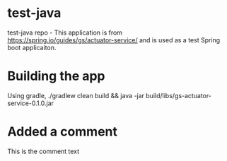 # test-java
test-java repo - This application is from https://spring.io/guides/gs/actuator-service/ and is used as a test Spring boot applicaiton.

# Building the app
Using gradle, ./gradlew clean build && java -jar build/libs/gs-actuator-service-0.1.0.jar
#
#
# Added a comment
This is the comment text
